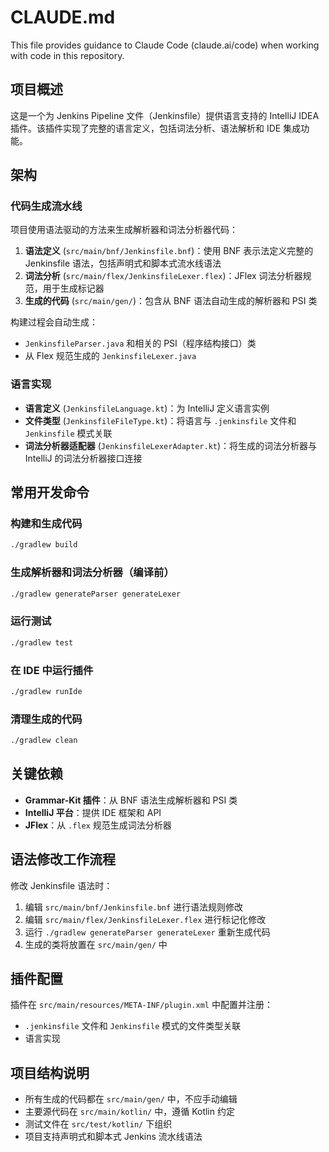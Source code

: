 # CLAUDE.md

This file provides guidance to Claude Code (claude.ai/code) when working with code in this repository.

## 项目概述

这是一个为 Jenkins Pipeline 文件（Jenkinsfile）提供语言支持的 IntelliJ IDEA 插件。该插件实现了完整的语言定义，包括词法分析、语法解析和 IDE 集成功能。

## 架构

### 代码生成流水线
项目使用语法驱动的方法来生成解析器和词法分析器代码：

1. **语法定义** (`src/main/bnf/Jenkinsfile.bnf`)：使用 BNF 表示法定义完整的 Jenkinsfile 语法，包括声明式和脚本式流水线语法
2. **词法分析** (`src/main/flex/JenkinsfileLexer.flex`)：JFlex 词法分析器规范，用于生成标记器
3. **生成的代码** (`src/main/gen/`)：包含从 BNF 语法自动生成的解析器和 PSI 类

构建过程会自动生成：
- `JenkinsfileParser.java` 和相关的 PSI（程序结构接口）类
- 从 Flex 规范生成的 `JenkinsfileLexer.java`

### 语言实现
- **语言定义** (`JenkinsfileLanguage.kt`)：为 IntelliJ 定义语言实例
- **文件类型** (`JenkinsfileFileType.kt`)：将语言与 `.jenkinsfile` 文件和 `Jenkinsfile` 模式关联
- **词法分析器适配器** (`JenkinsfileLexerAdapter.kt`)：将生成的词法分析器与 IntelliJ 的词法分析器接口连接

## 常用开发命令

### 构建和生成代码
```bash
./gradlew build
```

### 生成解析器和词法分析器（编译前）
```bash
./gradlew generateParser generateLexer
```

### 运行测试
```bash
./gradlew test
```

### 在 IDE 中运行插件
```bash
./gradlew runIde
```

### 清理生成的代码
```bash
./gradlew clean
```

## 关键依赖

- **Grammar-Kit 插件**：从 BNF 语法生成解析器和 PSI 类
- **IntelliJ 平台**：提供 IDE 框架和 API
- **JFlex**：从 `.flex` 规范生成词法分析器

## 语法修改工作流程

修改 Jenkinsfile 语法时：

1. 编辑 `src/main/bnf/Jenkinsfile.bnf` 进行语法规则修改
2. 编辑 `src/main/flex/JenkinsfileLexer.flex` 进行标记化修改
3. 运行 `./gradlew generateParser generateLexer` 重新生成代码
4. 生成的类将放置在 `src/main/gen/` 中

## 插件配置

插件在 `src/main/resources/META-INF/plugin.xml` 中配置并注册：
- `.jenkinsfile` 文件和 `Jenkinsfile` 模式的文件类型关联
- 语言实现

## 项目结构说明

- 所有生成的代码都在 `src/main/gen/` 中，不应手动编辑
- 主要源代码在 `src/main/kotlin/` 中，遵循 Kotlin 约定
- 测试文件在 `src/test/kotlin/` 下组织
- 项目支持声明式和脚本式 Jenkins 流水线语法